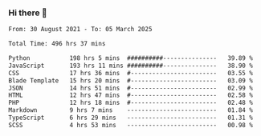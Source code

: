 ### Hi there 👋

<!--
**dominoto/dominoto** is a ✨ _special_ ✨ repository because its `README.md` (this file) appears on your GitHub profile.

Here are some ideas to get you started:

- 🔭 I’m currently working on ...
- 🌱 I’m currently learning ...
- 👯 I’m looking to collaborate on ...
- 🤔 I’m looking for help with ...
- 💬 Ask me about ...
- 📫 How to reach me: ...
- 😄 Pronouns: ...
- ⚡ Fun fact: ...
-->
<!--START_SECTION:waka-->

```txt
From: 30 August 2021 - To: 05 March 2025

Total Time: 496 hrs 37 mins

Python           198 hrs 5 mins  ##########---------------   39.89 %
JavaScript       193 hrs 11 mins ##########---------------   38.90 %
CSS              17 hrs 36 mins  #------------------------   03.55 %
Blade Template   15 hrs 20 mins  #------------------------   03.09 %
JSON             14 hrs 51 mins  #------------------------   02.99 %
HTML             12 hrs 47 mins  #------------------------   02.58 %
PHP              12 hrs 18 mins  #------------------------   02.48 %
Markdown         9 hrs 7 mins    -------------------------   01.84 %
TypeScript       6 hrs 29 mins   -------------------------   01.31 %
SCSS             4 hrs 53 mins   -------------------------   00.98 %
```

<!--END_SECTION:waka-->
